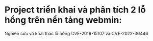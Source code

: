 # Project triển khai và phân tích 2 lỗ hổng trên nền tảng webmin:
Nghiên cứu và khai thác lỗ hổng CVE-2019-15107 và CVE-2022-36446
